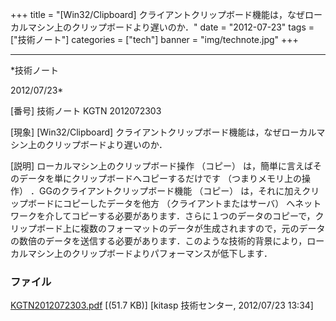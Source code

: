 ﻿+++
title = "[Win32/Clipboard] クライアントクリップボード機能は，なぜローカルマシン上のクリップボードより遅いのか．"
date = "2012-07-23"
tags = ["技術ノート"]
categories = ["tech"]
banner = "img/technote.jpg"
+++

-----------------------------------------------------------------------------------------------------------------------------

*技術ノート

2012/07/23*


[番号]
技術ノート KGTN 2012072303

[現象]
[Win32/Clipboard]
クライアントクリップボード機能は，なぜローカルマシン上のクリップボードより遅いのか．

[説明]
ローカルマシン上のクリップボード操作 （コピー）
は，簡単に言えばそのデータを単にクリップボードへコピーするだけです
（つまりメモリ上の操作） ．GGのクライアントクリップボード機能 （コピー）
は，それに加えクリップボードにコピーしたデータを他方
（クライアントまたはサーバ）
へネットワークを介してコピーする必要があります．さらに１つのデータのコピーで，クリップボード上に複数のフォーマットのデータが生成されますので，元のデータの数倍のデータを送信する必要があります．このような技術的背景により，ローカルマシン上のクリップボードよりパフォーマンスが低下します．


### ファイル

 
 


[KGTN2012072303.pdf](http://techreport.kitasp.net/attachments/download/952/KGTN2012072303.pdf)
 [(51.7 KB)] [kitasp 技術センター, 2012/07/23
13:34]


 


 

